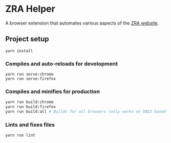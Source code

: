 # ZRA Helper

A browser extension that automates various aspects of the [ZRA website](https://www.zra.org.zm/).

## Project setup
```
yarn install
```

### Compiles and auto-reloads for development
```
yarn run serve:chrome
yarn run serve:firefox
```

### Compiles and minifies for production
```bash
yarn run build:chrome
yarn run build:firefox
yarn run build:all # Builds for all browsers (only works on UNIX based operating systems)
```

### Lints and fixes files
```
yarn run lint
```
